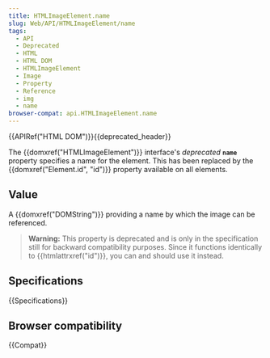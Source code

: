 ```yaml
---
title: HTMLImageElement.name
slug: Web/API/HTMLImageElement/name
tags:
  - API
  - Deprecated
  - HTML
  - HTML DOM
  - HTMLImageElement
  - Image
  - Property
  - Reference
  - img
  - name
browser-compat: api.HTMLImageElement.name
---
```

{{APIRef("HTML DOM")}}{{deprecated_header}}

The {{domxref("HTMLImageElement")}}
interface's *deprecated* **`name`** property specifies
a name for the element. This has been replaced by the {{domxref("Element.id", "id")}}
property available on all elements.

## Value

A {{domxref("DOMString")}} providing a name by which the image can be referenced.

> **Warning:** This property is deprecated and is only in the
> specification still for backward compatibility purposes. Since it functions
> identically to {{htmlattrxref("id")}}, you can and should use it instead.

## Specifications

{{Specifications}}

## Browser compatibility

{{Compat}}

